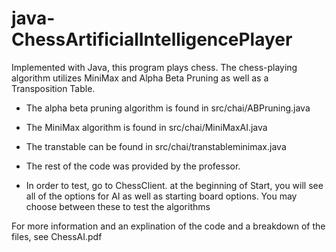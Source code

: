 # java-ChessArtificialIntelligencePlayer
Implemented with Java, this program plays chess. The chess-playing algorithm utilizes MiniMax and Alpha Beta Pruning as well as a Transposition Table. 

- The alpha beta pruning algorithm is found in src/chai/ABPruning.java

- The MiniMax algorithm is found in src/chai/MiniMaxAI.java

- The transtable can be found in src/chai/transtableminimax.java

- The rest of the code was provided by the professor. 

- In order to test, go to ChessClient. at the beginning of Start, you will see all of the options for AI as well as starting board options. You may choose between these to test the algorithms 


For more information and an explination of the code and a breakdown of the files, see ChessAI.pdf
